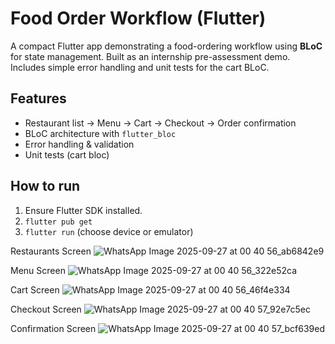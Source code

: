 # Food Order Workflow (Flutter)

A compact Flutter app demonstrating a food-ordering workflow using **BLoC** for state management. Built as an internship pre-assessment demo. Includes simple error handling and unit tests for the cart BLoC.

## Features
- Restaurant list → Menu → Cart → Checkout → Order confirmation
- BLoC architecture with `flutter_bloc`
- Error handling & validation
- Unit tests (cart bloc)

## How to run
1. Ensure Flutter SDK installed.
2. `flutter pub get`
3. `flutter run` (choose device or emulator)

Restaurants Screen
![WhatsApp Image 2025-09-27 at 00 40 56_ab6842e9](https://github.com/user-attachments/assets/b3079126-2d58-484b-bbb6-1f70bddf0f9a)

Menu Screen
![WhatsApp Image 2025-09-27 at 00 40 56_322e52ca](https://github.com/user-attachments/assets/8986de5c-6e6b-48d5-a783-db796668957a)

Cart Screen
![WhatsApp Image 2025-09-27 at 00 40 56_46f4e334](https://github.com/user-attachments/assets/c051eddd-c602-4cfd-8d8c-116de08159d6)

Checkout Screen
![WhatsApp Image 2025-09-27 at 00 40 57_92e7c5ec](https://github.com/user-attachments/assets/965b2478-7c93-482e-a455-147ce72df962)

Confirmation Screen
![WhatsApp Image 2025-09-27 at 00 40 57_bcf639ed](https://github.com/user-attachments/assets/bf28dbac-fdaa-478c-a289-e1d3ec4fc67b)
